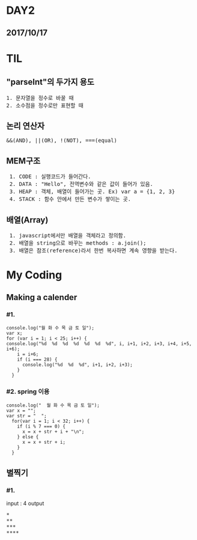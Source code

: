 DAY2
====
2017/10/17
----------
# TIL
## "parseInt"의 두가지 용도
<pre>1. 문자열을 정수로 바꿀 때
2. 소수점을 정수로만 표현할 때</pre>
## 논리 연산자
<pre>&&(AND), ||(OR), !(NOT), ===(equal)</pre>
## MEM구조
<pre> 1. CODE : 실행코드가 들어간다.
 2. DATA : "Hello", 전역변수와 같은 값이 들어가 있음.
 3. HEAP : 객체, 배열이 들어가는 곳. Ex) var a = {1, 2, 3}
 4. STACK : 함수 안에서 만든 변수가 쌓이는 곳.</pre>
## 배열(Array)
<pre> 1. javascript에서만 배열을 객체라고 정의함.
 2. 배열을 string으로 바꾸는 methods : a.join();
 3. 배열은 참조(reference)라서 한번 복사하면 계속 영향을 받는다.</pre>
# My Coding 
## Making a calender
### #1.
<pre><code>console.log("월 화 수 목 금 토 일");
var x;
for (var i = 1; i < 25; i++) {
console.log("%d  %d  %d  %d  %d  %d  %d", i, i+1, i+2, i+3, i+4, i+5, i+6);
    i = i+6;
    if (i === 28) {
      console.log("%d  %d  %d", i+1, i+2, i+3);
    }
  }
</code></pre>
### #2. spring 이용
<pre><code>console.log("  월 화 수 목 금 토 일");
var x = "";
var str = "  ";
  for(var i = 1; i < 32; i++) {
    if (i % 7 === 0) {
      x = x + str + i + "\n"; 
    } else {
      x = x + str + i; 
    }
  }</code></pre>

## 별찍기
### #1.
input : 4 
output
<pre>*
**
***
****</pre>
                             
			     
